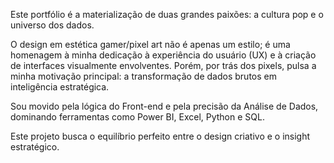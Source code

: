 Este portfólio é a materialização de duas grandes paixões: a cultura pop e o universo dos dados.

O design em estética gamer/pixel art não é apenas um estilo; é uma homenagem à minha dedicação à experiência do usuário (UX) e à criação de interfaces visualmente envolventes.
Porém, por trás dos pixels, pulsa a minha motivação principal: a transformação de dados brutos em inteligência estratégica. 


Sou movido pela lógica do Front-end e pela precisão da Análise de Dados, dominando ferramentas como Power BI, Excel, Python e SQL.

Este projeto busca o equilíbrio perfeito entre o design criativo e o insight estratégico.
